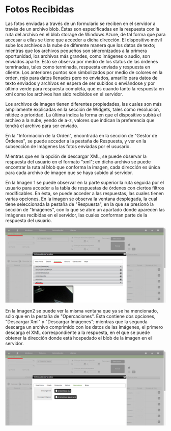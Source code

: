 # Fotos Recibidas

Las fotos enviadas a través de un formulario se reciben en el servidor a través de un archivo blob. Éstas son especificadas en la respuesta con la ruta del archivo en el blob storage de Windows Azure, de tal forma que para accesar a ellas se tiene que acceder a dicha dirección. El dispositivo móvil sube los archivos a la nube de diferente manera que los datos de texto; mientras que los archivos pequeños son sincronizados a la primera oportunidad, los archivos más grandes, como imágenes o audio, son enviados aparte. Esto se observa por medio de los status de las órdenes temrinadas, tales como terminada, respuesta enviada y respuesta en cliente. Los anteriores puntos son simbolizados por medio de colores en la orden, rojo para datos llenados pero no enviados, amarillo para datos de texto enviados y archivos en espera de ser subidos o enviándose y por último verde para respuesta completa, que es cuando tanto la respuesta en xml como los archivos han sido recibidos en el servidor.

Los archivos de imagen tienen diferentes propiedades, las cuales son más ampliamente explicadas en la sección de Widgets, tales como resolución, nitidez o prioridad. La última indica la forma en que el dispositivo subirá el archivo a la nube, yendo de a-z, valores que indican la preferencia que tendrá el archivo para ser enviado.

En la "Información de la Orden", encontrada en la sección de "Gestor de Órdenes", se puede acceder a la pestaña de Respuesta, y ver en la subsección de Imágenes las fotos enviadas por el ususario.

Mientras que en la opción de descargar XML, se puede observar la respuesta del usuario en el formato "xml"; en dicho archivo se puede encontrar la ruta al blob que conforma la imagen, cada dirección es única para cada archivo de imagen que se haya subido al servidor.

En la Imagen 1 se puede observar en la parte superior la ruta seguida por el usuario para acceder a la tabla de respuestas de órdenes con ciertos filtros modificables. En ésta, se puede acceder a las respuestas, las cuales tienen varias opciones. En la imagen se observa la ventana desplegada, la cual tiene seleccionada la pestaña de "Respuesta", en la que se presionó la sección de "Imágenes", con lo que se abre un apartado donde aparecen las imágenes recibidas en el servidor, las cuales conforman parte de la respuesta del usuario.

![Ventana de Información de la orden, pestaña Respuesta](../../assets/imagen8mobile.png)

En la Imagen2 se puede ver la misma ventana que ya se ha mencionado, sólo que en la pestaña de "Opercaciones". Ésta contiene dos opciones, "Descargar Xml" y "Descargar Imágenes"; mientras que la segunda descarga un archivo comprimido con los datos de las imágenes, el primero descarga el XML correspondiente a la respuesta, en el que se puede obtener la dirección donde está hospedado el blob de la imagen en el servidor.

![Ventana de Información de la orden, pestaña Respuesta](../../assets/imagen9mobile.png)

